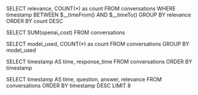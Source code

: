 SELECT
  relevance,
  COUNT(*) as count
FROM conversations
WHERE timestamp BETWEEN $__timeFrom()  AND  $__timeTo()
GROUP BY relevance
ORDER BY count DESC 

SELECT SUM(openai_cost)
FROM conversations

SELECT
  model_used,
  COUNT(*) as count
FROM conversations
GROUP BY model_used

SELECT
  timestamp AS time,
  response_time
FROM conversations
ORDER BY timestamp

SELECT
  timestamp AS time,
  question,
  answer,
  relevance
FROM conversations
ORDER BY timestamp DESC
LIMIT 8
